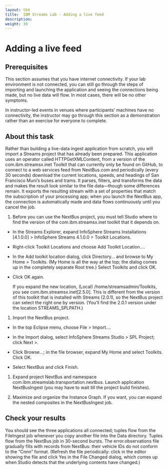 ```yaml
---
layout: tbd
title:  IBM Streams Lab - Adding a live feed
description:
weight: 30
---
```

# Adding a live feed

## Prerequisites
This section assumes that you have internet connectivity. If your lab environment is not connected, you can still go through the steps of importing and launching the application and seeing the connections being made, but no live data will flow. In most cases, there will be no other symptoms.

In instructor-led events in venues where participants’ machines have no connectivity, the instructor may go through this section as a demonstration rather than an exercise for everyone to complete.

## About this task
Rather than building a live-data ingest application from scratch, you will import a Streams project that has already been prepared. This application uses an operator called HTTPGetXMLContent, from a version of the com.ibm.streamsx.inet Toolkit that can currently only be found on GitHub, to connect to a web services feed from NextBus.com and periodically (every 30 seconds) download the current locations, speeds, and headings of San Francisco Muni’s buses and trams. It parses, filters, and transforms the data and makes the result look similar to the file data—though some differences remain. It exports the resulting stream with a set of properties that match the subscription of your processing app; when you launch the NextBus app, the connection is automatically made and data flows continuously until you cancel the job.

1. Before you can use the NextBus project, you must tell Studio where to find the version of the com.ibm.streamsx.inet toolkit that it depends on.

  * In the Streams Explorer, expand InfoSphere Streams Installations [4.1.0.0] > InfoSphere Streams 4.1.0.0 > Toolkit Locations.

  * Right-click Toolkit Locations and choose Add Toolkit Location….

  * In the Add toolkit location dialog, click Directory… and browse to My Home > Toolkits. (My Home is all the way at the top; the dialog comes up in the completely separate Root tree.) Select Toolkits and click OK.

  * Click OK again.

    If you expand the new location, (Local) /home/streamsadmin/Toolkits, you see com.ibm.streamsx.inet[2.5.0]. This is different from the version of this toolkit that is installed with Streams (2.0.1), so the NextBus project can select the right one by version. (You’ll find the 2.0.1 version under the location STREAMS_SPLPATH.)

1. Import the NextBus project.

  * In the top Eclipse menu, choose File > Import….

  * In the Import dialog, select InfoSphere Streams Studio > SPL Project; click Next >.

  * Click Browse…; in the file browser, expand My Home and select Toolkits. Click OK.

  * Select NextBus and click Finish.

1. Expand project NextBus and namespace com.ibm.streamslab.transportation.nextbus. Launch application NextBusIngest (you may have to wait till the project build finishes).

1. Maximize and organize the Instance Graph. If you want, you can expand the nested composites in the NextBusIngest job.

## Check your results
You should see the three applications all connected; tuples flow from the FileIngest job whenever you copy another file into the Data directory. Tuples flow from the NextBus job in 30-second bursts. The error.observations file gradually fills with records from NextBus: their vehicle IDs do not conform to the “Cnnn” format. (Refresh the file periodically: click in the editor showing the file and click Yes in the File Changed dialog, which comes up when Studio detects that the underlying contents have changed.)
